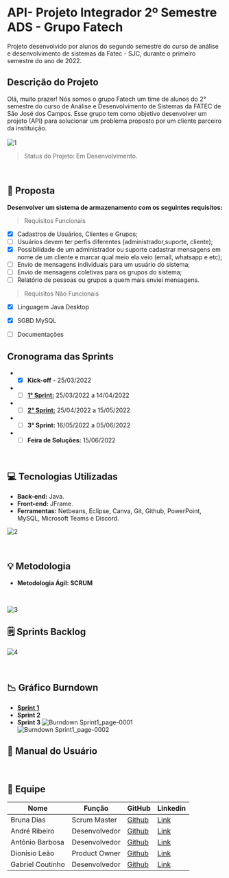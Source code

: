 # API- Projeto Integrador 2º Semestre ADS - Grupo Fatech
Projeto desenvolvido por alunos do segundo semestre do curso de análise e desenvolvimento de sistemas da Fatec - SJC, durante o primeiro semestre do ano de 2022.

## Descrição do Projeto

Olá, muito prazer! Nós somos o grupo Fatech um time de alunos do 2° semestre do curso de Análise e Desenvolvimento de Sistemas da FATEC de São José dos Campos. Esse grupo tem como objetivo desenvolver um projeto (API) para solucionar um problema proposto por um cliente parceiro da instituição.
<br></br>
![1](https://user-images.githubusercontent.com/88494278/162101244-e190f18d-7dd6-40a4-b548-803e09055355.jpg)

> Status do Projeto: Em Desenvolvimento.

</br>

## 🎯 Proposta
**Desenvolver um sistema de armazenamento com os seguintes requisitos:**
> Requisitos Funcionais
- [X] Cadastros de Usuários, Clientes e Grupos;
- [ ] Usuários devem ter perfis diferentes (administrador,suporte, cliente);
- [x] Possibilidade de um administrador ou suporte cadastrar mensagens em nome de um cliente e marcar qual meio ela veio (email, whatsapp e etc);
- [ ] Envio de mensagens individuais para um usuário do sistema;
- [ ] Envio de mensagens coletivas para os grupos do sistema;
- [ ] Relatório de pessoas ou grupos a quem mais enviei mensagens.

> Requisitos Não Funcionais
- [X] Linguagem Java Desktop
- [X] SGBD MySQL 
- [ ] Documentações


 ## Cronograma das Sprints
 - - [X] **Kick-off** - 25/03/2022
 - - [ ] <a href="https://github.com/Grupo-4-Fatech/API-2Semestre/tree/main/Sprint%201">**1° Sprint:**</a> 25/03/2022 a 14/04/2022
 - - [ ] <a href="https://github.com/Grupo-4-Fatech/API-2Semestre/tree/main/Sprint%202">**2° Sprint:**</a> 25/04/2022 a 15/05/2022
 - - [ ] **3° Sprint:** 16/05/2022 a 05/06/2022
 - - [ ] **Feira de Soluções:** 15/06/2022

 </br>

 ## 💻 Tecnologias Utilizadas

 - **Back-end:** Java.
- **Front-end:** JFrame.
- **Ferramentas:** Netbeans, Eclipse, Canva, Git, Github, PowerPoint, MySQL, Microsoft Teams e Discord.

![2](https://user-images.githubusercontent.com/88494278/162101277-a6b5b019-a550-4624-a332-f58a5cc34fd7.jpg)



</br>

## 💡 Metodologia

<ul> <li> <strong>Metodologia Ágil: SCRUM </strong> </li> </ul>
</br>

![3](https://user-images.githubusercontent.com/88494278/162101308-2ef2f26e-ed1a-4592-b872-a14cb8e8803d.jpg)


## 🗒️ Sprints Backlog

![4](https://user-images.githubusercontent.com/88494278/163394761-81151bac-b874-40d9-b940-8ed48d74e76a.png)

</br>

## 📉 Gráfico Burndown

- <a href="https://user-images.githubusercontent.com/89141910/163406582-cdd792c7-93f0-4fc0-84e4-34925ae0559a.jpg">**Sprint 1**</a>
- **Sprint 2**
- **Sprint 3**
![Burndown Sprint1_page-0001](https://user-images.githubusercontent.com/89141910/163406582-cdd792c7-93f0-4fc0-84e4-34925ae0559a.jpg)
![Burndown Sprint1_page-0002](https://user-images.githubusercontent.com/89141910/163406990-6d7bedb1-e059-4f82-9602-4e7fb445f254.jpg)


## 📗 Manual do Usuário
</br>

## 👥 Equipe

| Nome            | Função       | GitHub                                                       | Linkedin |
|-----------------|--------------|--------------------------------------------------------------|----------|
| Bruna Dias   | Scrum Master | <a href="https://github.com/brunadias3" target="_blank">Github</a> |<a href="https://www.linkedin.com/in/bruna-dias-977b611b9/" target="_blank">Link</a>|
| André Ribeiro   | Desenvolvedor| <a href="https://github.com/New-Tomorrow" target="_blank">Github</a> | <a href="https://www.linkedin.com/in/andre-ramos-ribeiro-320621226/" target="_blank">Link</a>|
| Antônio Barbosa | Desenvolvedor| <a href="https://github.com/Antonio-Barbosa" target="_blank">Github</a> | <a href="https://www.linkedin.com/in/antonio-marcelo-9a5b68181" target="_blank">Link</a>|
| Dionísio Leão   | Product Owner| <a href="https://github.com/dsslleagion" target="_blank">Github</a> | <a href="https://www.linkedin.com/in/dionisio-samuel-dos-santos-le%C3%A3o-616848226/" target="_blank">Link</a>|
| Gabriel Coutinho| Desenvolvedor| <a href="https://github.com/Gabriel-Coutinho0" target="_blank">Github</a> | <a href="https://www.linkedin.com/in/gabriel-silva-b778a31aa" target="_blank">Link</a>|

<br>


